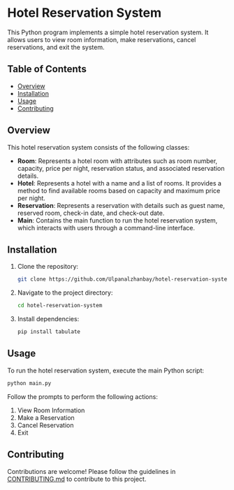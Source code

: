 # Hotel Reservation System

This Python program implements a simple hotel reservation system. It allows users to view room information, make reservations, cancel reservations, and exit the system.

## Table of Contents
- [Overview](#overview)
- [Installation](#installation)
- [Usage](#usage)
- [Contributing](#contributing)

## Overview

This hotel reservation system consists of the following classes:

- **Room**: Represents a hotel room with attributes such as room number, capacity, price per night, reservation status, and associated reservation details.
- **Hotel**: Represents a hotel with a name and a list of rooms. It provides a method to find available rooms based on capacity and maximum price per night.
- **Reservation**: Represents a reservation with details such as guest name, reserved room, check-in date, and check-out date.
- **Main**: Contains the main function to run the hotel reservation system, which interacts with users through a command-line interface.

## Installation

1. Clone the repository:
   ```bash
   git clone https://github.com/Ulpanalzhanbay/hotel-reservation-system.git
   ```
2. Navigate to the project directory:
   ```bash
   cd hotel-reservation-system
   ```
3. Install dependencies:
   ```bash
   pip install tabulate
   ```

## Usage

To run the hotel reservation system, execute the main Python script:
```bash
python main.py
```

Follow the prompts to perform the following actions:
1. View Room Information
2. Make a Reservation
3. Cancel Reservation
4. Exit

## Contributing

Contributions are welcome! Please follow the guidelines in [CONTRIBUTING.md](CONTRIBUTING.md) to contribute to this project.
